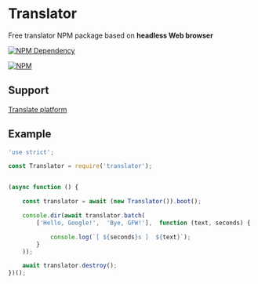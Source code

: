 # Translator

Free translator NPM package based on **headless Web browser**

[![NPM Dependency](https://david-dm.org/TechQuery/free-translator.svg)](https://david-dm.org/TechQuery/free-translator)

[![NPM](https://nodei.co/npm/free-translator.png?downloads=true&downloadRank=true&stars=true)](https://nodei.co/npm/free-translator/)



## Support

[Translate platform](source/config.json)



## Example

```JavaScript
'use strict';

const Translator = require('translator');


(async function () {

    const translator = await (new Translator()).boot();

    console.dir(await translator.batch(
        ['Hello, Google!',  'Bye, GFW!'],  function (text, seconds) {

            console.log(`[ ${seconds}s ]  ${text}`);
        }
    ));

    await translator.destroy();
})();
```
